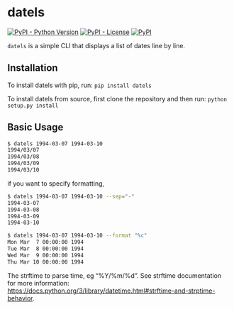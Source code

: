 # datels

[![PyPI - Python Version](https://img.shields.io/pypi/pyversions/datels?style=plastic)](https://github.com/joe-yama/datels) [![PyPI - License](https://img.shields.io/pypi/l/datels?style=plastic)](https://github.com/joe-yama/datels) [![PyPI](https://img.shields.io/pypi/v/datels?style=plastic)](https://pypi.org/project/datels/)

`datels` is a simple CLI that displays a list of dates line by line.

## Installation

To install datels with pip, run: `pip install datels`

To install datels from source, first clone the repository and then run:
`python setup.py install`

## Basic Usage

```bash
$ datels 1994-03-07 1994-03-10
1994/03/07
1994/03/08
1994/03/09
1994/03/10
```

if you want to specify formatting,

```bash
$ datels 1994-03-07 1994-03-10 --sep="-"
1994-03-07
1994-03-08
1994-03-09
1994-03-10

$ datels 1994-03-07 1994-03-10 --format "%c"
Mon Mar  7 00:00:00 1994
Tue Mar  8 00:00:00 1994
Wed Mar  9 00:00:00 1994
Thu Mar 10 00:00:00 1994
```

The strftime to parse time, eg “%Y/%m/%d”. See strftime documentation for more information: https://docs.python.org/3/library/datetime.html#strftime-and-strptime-behavior.
